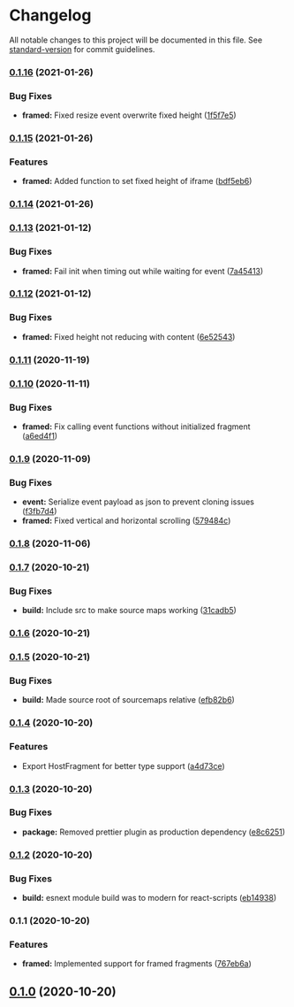 # Changelog

All notable changes to this project will be documented in this file. See [standard-version](https://github.com/conventional-changelog/standard-version) for commit guidelines.

### [0.1.16](https://github.com/fragsalat/monteur/compare/v0.1.15...v0.1.16) (2021-01-26)


### Bug Fixes

* **framed:** Fixed resize event overwrite fixed height ([1f5f7e5](https://github.com/fragsalat/monteur/commit/1f5f7e5b88e5408b81725ef3b02800f7c4fbbe1f))

### [0.1.15](https://github.com/fragsalat/monteur/compare/v0.1.14...v0.1.15) (2021-01-26)


### Features

* **framed:** Added function to set fixed height of iframe ([bdf5eb6](https://github.com/fragsalat/monteur/commit/bdf5eb6f60835b5f412f9ba4fc8294a854c3a8af))

### [0.1.14](https://github.com/fragsalat/monteur/compare/v0.1.13...v0.1.14) (2021-01-26)

### [0.1.13](https://github.com/fragsalat/monteur/compare/v0.1.12...v0.1.13) (2021-01-12)


### Bug Fixes

* **framed:** Fail init when timing out while waiting for event ([7a45413](https://github.com/fragsalat/monteur/commit/7a4541360ef3a985761d9213b1578ec381e221aa))

### [0.1.12](https://github.com/fragsalat/monteur/compare/v0.1.11...v0.1.12) (2021-01-12)


### Bug Fixes

* **framed:** Fixed height not reducing with content ([6e52543](https://github.com/fragsalat/monteur/commit/6e525436ada7d914e14c0b660fcc6ccd8d1b9538))

### [0.1.11](https://github.com/fragsalat/monteur/compare/v0.1.10...v0.1.11) (2020-11-19)

### [0.1.10](https://github.com/fragsalat/monteur/compare/v0.1.9...v0.1.10) (2020-11-11)


### Bug Fixes

* **framed:** Fix calling event functions without initialized fragment ([a6ed4f1](https://github.com/fragsalat/monteur/commit/a6ed4f1df03f7da8e7d7e2e3293edb0dc5ec531d))

### [0.1.9](https://github.com/fragsalat/monteur/compare/v0.1.8...v0.1.9) (2020-11-09)


### Bug Fixes

* **event:** Serialize event payload as json to prevent cloning issues ([f3fb7d4](https://github.com/fragsalat/monteur/commit/f3fb7d418158ce6aad0e49475d5a8ade7a3d702b))
* **framed:** Fixed vertical and horizontal scrolling ([579484c](https://github.com/fragsalat/monteur/commit/579484cc790bd8ec587e7cab5c5dbc359dea3086))

### [0.1.8](https://github.com/fragsalat/monteur/compare/v0.1.7...v0.1.8) (2020-11-06)

### [0.1.7](https://github.com/fragsalat/monteur/compare/v0.1.6...v0.1.7) (2020-10-21)


### Bug Fixes

* **build:** Include src to make source maps working ([31cadb5](https://github.com/fragsalat/monteur/commit/31cadb5f7fdc805d5f2788dc6aef262140ab2ea6))

### [0.1.6](https://github.com/fragsalat/monteur/compare/v0.1.5...v0.1.6) (2020-10-21)

### [0.1.5](https://github.com/fragsalat/monteur/compare/v0.1.4...v0.1.5) (2020-10-21)


### Bug Fixes

* **build:** Made source root of sourcemaps relative ([efb82b6](https://github.com/fragsalat/monteur/commit/efb82b6f8b371b6d515e8ba76cf1c8c5bc84a4fc))

### [0.1.4](https://github.com/fragsalat/monteur/compare/v0.1.3...v0.1.4) (2020-10-20)


### Features

* Export HostFragment for better type support ([a4d73ce](https://github.com/fragsalat/monteur/commit/a4d73cec4f860f407a05307ecb263d18ac9515cc))

### [0.1.3](https://github.com/fragsalat/monteur/compare/v0.1.2...v0.1.3) (2020-10-20)


### Bug Fixes

* **package:** Removed prettier plugin as production dependency ([e8c6251](https://github.com/fragsalat/monteur/commit/e8c62511b9dea3be78afdfc2b17a266277debba6))

### [0.1.2](https://github.com/fragsalat/monteur/compare/v0.1.1...v0.1.2) (2020-10-20)


### Bug Fixes

* **build:** esnext module build was to modern for react-scripts ([eb14938](https://github.com/fragsalat/monteur/commit/eb14938e6562d120b8edd7e6455c3643939e8985))

### 0.1.1 (2020-10-20)


### Features

* **framed:** Implemented support for framed fragments ([767eb6a](https://github.com/fragsalat/monteur/commit/767eb6afc1c6b4c4eec318d3a773797ade052cef))

## [0.1.0](https://github.com/fragsalat/monteur/compare/v0.1.1...v0.1.0) (2020-10-20)
